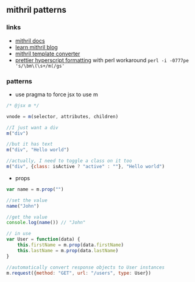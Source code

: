 ## mithril patterns

### links

- [mithril docs](https://mithril.js.org)
- [learn mithril blog](http://lhorie.github.io/mithril-blog/index.html)
- [mithril template converter](https://arthurclemens.github.io/mithril-template-converter/index.html)
- [prettier hyperscript formatting](https://github.com/prettier/prettier/issues/1949) with perl workaround ```perl -i -0777pe 's/\bm\(\s+/m(/gs'```

### patterns

- use pragma to force jsx to use m

```js
/* @jsx m */
```

```js
vnode = m(selector, attributes, children)
```


```javascript
//I just want a div
m("div")

//but it has text
m("div", "Hello world")

//actually, I need to toggle a class on it too
m("div", {class: isActive ? "active" : ""}, "Hello world")
```

- props

```javascript
var name = m.prop("")

//set the value
name("John")

//get the value
console.log(name()) // "John"

// in use
var User = function(data) {
    this.firstName = m.prop(data.firstName)
    this.lastName = m.prop(data.lastName)
}

//automatically convert response objects to User instances
m.request({method: "GET", url: "/users", type: User})

```
